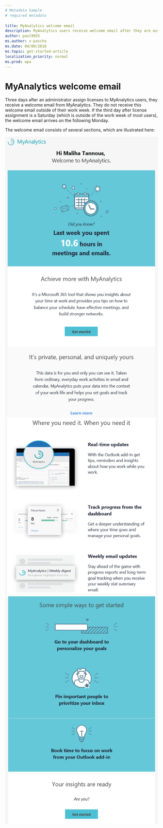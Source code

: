 ```yaml
---
# Metadata Sample
# required metadata

title: MyAnalytics welcome email
description: MyAnalytics users receive welcome email after they are assigned licenses. 
author: paul9955
ms.author: v-pascha
ms.date: 04/09/2018
ms.topic: get-started-article
localization_priority: normal 
ms.prod: wpa
---
```


# MyAnalytics welcome email

Three days after an administrator assign licenses to MyAnalytics users, they receive a welcome email from MyAnalytics. They do not receive this welcome email outside of their work week. If the third day after license assignment is a Saturday (which is outside of the work week of most users), the welcome email arrives on the following Monday. 

The welcome email consists of several sections, which are illustrated here:

<img src="../../Images/mya/use/MyA-welcome-email_01.png" alt="Top sections of MyAnalytics welcome email">

<img src="../../Images/mya/use/MyA-welcome-email_02.png" alt="Middle sections of MyAnalytics welcome email">

<img src="../../Images/mya/use/MyA-welcome-email_03.png" alt="Bottom sections of MyAnalytics welcome email">

